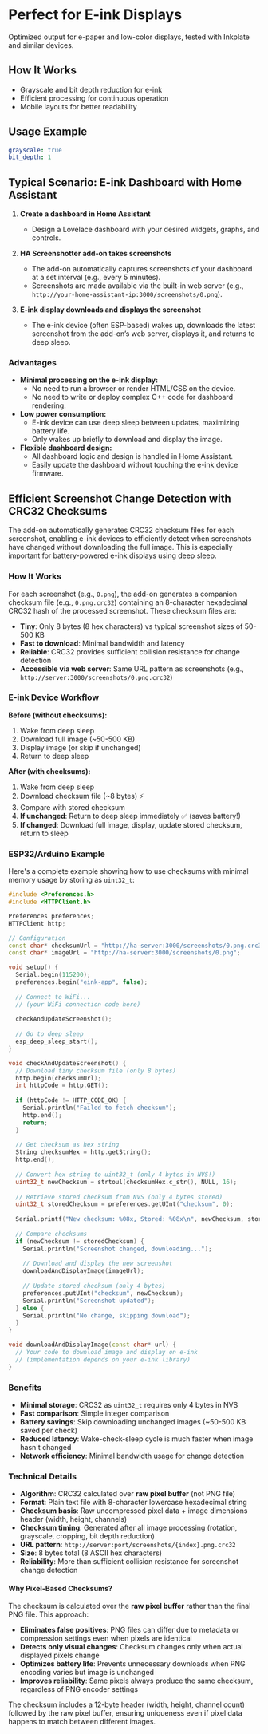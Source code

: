 # Perfect for E-ink Displays

Optimized output for e-paper and low-color displays, tested with Inkplate and similar devices.

## How It Works
- Grayscale and bit depth reduction for e-ink
- Efficient processing for continuous operation
- Mobile layouts for better readability

## Usage Example
```yaml
grayscale: true
bit_depth: 1
```

## Typical Scenario: E-ink Dashboard with Home Assistant

1. **Create a dashboard in Home Assistant**
	 - Design a Lovelace dashboard with your desired widgets, graphs, and controls.

2. **HA Screenshotter add-on takes screenshots**
	 - The add-on automatically captures screenshots of your dashboard at a set interval (e.g., every 5 minutes).
	 - Screenshots are made available via the built-in web server (e.g., `http://your-home-assistant-ip:3000/screenshots/0.png`).

3. **E-ink display downloads and displays the screenshot**
	 - The e-ink device (often ESP-based) wakes up, downloads the latest screenshot from the add-on’s web server, displays it, and returns to deep sleep.

### Advantages
- **Minimal processing on the e-ink display:**
	- No need to run a browser or render HTML/CSS on the device.
	- No need to write or deploy complex C++ code for dashboard rendering.
- **Low power consumption:**
	- E-ink device can use deep sleep between updates, maximizing battery life.
	- Only wakes up briefly to download and display the image.
- **Flexible dashboard design:**
	- All dashboard logic and design is handled in Home Assistant.
	- Easily update the dashboard without touching the e-ink device firmware.

## Efficient Screenshot Change Detection with CRC32 Checksums

The add-on automatically generates CRC32 checksum files for each screenshot, enabling e-ink devices to efficiently detect when screenshots have changed without downloading the full image. This is especially important for battery-powered e-ink displays using deep sleep.

### How It Works

For each screenshot (e.g., `0.png`), the add-on generates a companion checksum file (e.g., `0.png.crc32`) containing an 8-character hexadecimal CRC32 hash of the processed screenshot. These checksum files are:

- **Tiny**: Only 8 bytes (8 hex characters) vs typical screenshot sizes of 50-500 KB
- **Fast to download**: Minimal bandwidth and latency
- **Reliable**: CRC32 provides sufficient collision resistance for change detection
- **Accessible via web server**: Same URL pattern as screenshots (e.g., `http://server:3000/screenshots/0.png.crc32`)

### E-ink Device Workflow

**Before (without checksums):**
1. Wake from deep sleep
2. Download full image (~50-500 KB)
3. Display image (or skip if unchanged)
4. Return to deep sleep

**After (with checksums):**
1. Wake from deep sleep
2. Download checksum file (~8 bytes) ⚡
3. Compare with stored checksum
4. **If unchanged**: Return to deep sleep immediately ✅ (saves battery!)
5. **If changed**: Download full image, display, update stored checksum, return to sleep

### ESP32/Arduino Example

Here's a complete example showing how to use checksums with minimal memory usage by storing as `uint32_t`:

```cpp
#include <Preferences.h>
#include <HTTPClient.h>

Preferences preferences;
HTTPClient http;

// Configuration
const char* checksumUrl = "http://ha-server:3000/screenshots/0.png.crc32";
const char* imageUrl = "http://ha-server:3000/screenshots/0.png";

void setup() {
  Serial.begin(115200);
  preferences.begin("eink-app", false);
  
  // Connect to WiFi...
  // (your WiFi connection code here)
  
  checkAndUpdateScreenshot();
  
  // Go to deep sleep
  esp_deep_sleep_start();
}

void checkAndUpdateScreenshot() {
  // Download tiny checksum file (only 8 bytes)
  http.begin(checksumUrl);
  int httpCode = http.GET();
  
  if (httpCode != HTTP_CODE_OK) {
    Serial.println("Failed to fetch checksum");
    http.end();
    return;
  }
  
  // Get checksum as hex string
  String checksumHex = http.getString();
  http.end();
  
  // Convert hex string to uint32_t (only 4 bytes in NVS!)
  uint32_t newChecksum = strtoul(checksumHex.c_str(), NULL, 16);
  
  // Retrieve stored checksum from NVS (only 4 bytes stored)
  uint32_t storedChecksum = preferences.getUInt("checksum", 0);
  
  Serial.printf("New checksum: %08x, Stored: %08x\n", newChecksum, storedChecksum);
  
  // Compare checksums
  if (newChecksum != storedChecksum) {
    Serial.println("Screenshot changed, downloading...");
    
    // Download and display the new screenshot
    downloadAndDisplayImage(imageUrl);
    
    // Update stored checksum (only 4 bytes)
    preferences.putUInt("checksum", newChecksum);
    Serial.println("Screenshot updated");
  } else {
    Serial.println("No change, skipping download");
  }
}

void downloadAndDisplayImage(const char* url) {
  // Your code to download image and display on e-ink
  // (implementation depends on your e-ink library)
}
```

### Benefits

- **Minimal storage**: CRC32 as `uint32_t` requires only 4 bytes in NVS
- **Fast comparison**: Simple integer comparison
- **Battery savings**: Skip downloading unchanged images (~50-500 KB saved per check)
- **Reduced latency**: Wake-check-sleep cycle is much faster when image hasn't changed
- **Network efficiency**: Minimal bandwidth usage for change detection

### Technical Details

- **Algorithm**: CRC32 calculated over **raw pixel buffer** (not PNG file)
- **Format**: Plain text file with 8-character lowercase hexadecimal string
- **Checksum basis**: Raw uncompressed pixel data + image dimensions header (width, height, channels)
- **Checksum timing**: Generated after all image processing (rotation, grayscale, cropping, bit depth reduction)
- **URL pattern**: `http://server:port/screenshots/{index}.png.crc32`
- **Size**: 8 bytes total (8 ASCII hex characters)
- **Reliability**: More than sufficient collision resistance for screenshot change detection

#### Why Pixel-Based Checksums?

The checksum is calculated over the **raw pixel buffer** rather than the final PNG file. This approach:

- **Eliminates false positives**: PNG files can differ due to metadata or compression settings even when pixels are identical
- **Detects only visual changes**: Checksum changes only when actual displayed pixels change
- **Optimizes battery life**: Prevents unnecessary downloads when PNG encoding varies but image is unchanged
- **Improves reliability**: Same pixels always produce the same checksum, regardless of PNG encoder settings

The checksum includes a 12-byte header (width, height, channel count) followed by the raw pixel buffer, ensuring uniqueness even if pixel data happens to match between different images.
